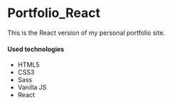 # Portfolio_React

This is the React version of my personal portfolio site.

#### Used technologies

- HTML5
- CSS3
- Sass
- Vanilla JS
- React
